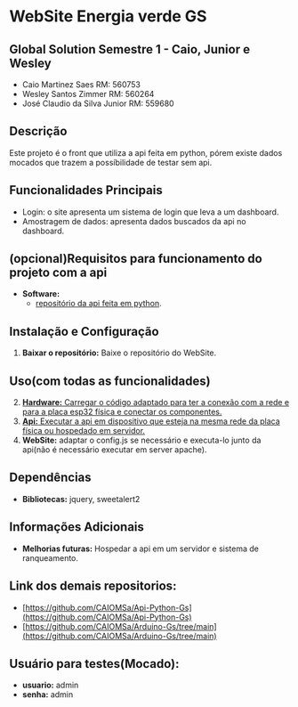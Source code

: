 # WebSite Energia verde GS
## Global Solution Semestre 1 - Caio, Junior e Wesley
 * Caio Martinez Saes RM: 560753
 * Wesley Santos Zimmer RM: 560264
 * José Claudio da Silva Junior RM: 559680

## Descrição
Este projeto é o front que utiliza a api feita em python, pórem existe dados mocados que trazem a possíbilidade de testar sem api.

## Funcionalidades Principais
* Login: o site apresenta um sistema de login que leva a um dashboard.
* Amostragem de dados: apresenta dados buscados da api no dashboard.

## (opcional)Requisitos para funcionamento do projeto com a api
* **Software:**
    * [repositório da api feita em python](https://github.com/CAIOMSa/Api-Python-Gs).

## Instalação e Configuração
1. **Baixar o repositório:** Baixe o repositório do WebSite.

## Uso(com todas as funcionalidades)
2. [**Hardware:** Carregar o código adaptado para ter a conexão com a rede e para a placa esp32 física e conectar os componentes.](https://github.com/CAIOMSa/Arduino-Gs/tree/main)
2. [**Api:** Executar a api em dispositivo que esteja na mesma rede da placa física ou hospedado em servidor.](https://github.com/CAIOMSa/Api-Python-Gs)
3. **WebSite:** adaptar o config.js se necessário e executa-lo junto da api(não é necessário executar em server apache).

## Dependências
* **Bibliotecas:** jquery, sweetalert2


## Informações Adicionais
* **Melhorias futuras:** Hospedar a api em um servidor e sistema de ranqueamento.

## Link dos demais repositorios:
* [https://github.com/CAIOMSa/Api-Python-Gs](https://github.com/CAIOMSa/Api-Python-Gs)
* [https://github.com/CAIOMSa/Arduino-Gs/tree/main](https://github.com/CAIOMSa/Arduino-Gs/tree/main)


## Usuário para testes(Mocado):
* **usuario:** admin
* **senha:** admin
